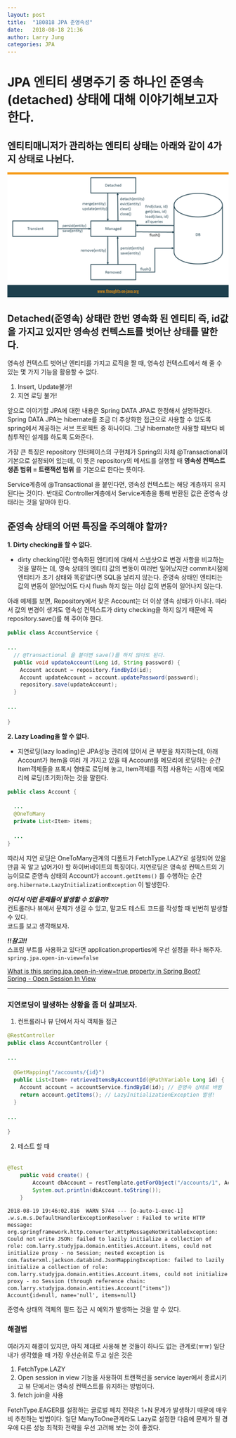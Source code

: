 ```yaml
---
layout: post
title:  "180818 JPA 준영속성"
date:   2018-08-18 21:36
author: Larry Jung
categories: JPA
---
```


# JPA 엔티티 생명주기 중 하나인 준영속(detached) 상태에 대해 이야기해보고자 한다.   

## 엔티티매니저가 관리하는 엔티티 상태는 아래와 같이 4가지 상태로 나뉜다.  
![1](/assets/img/180818_jpa_detached/1.png)  

## Detached(준영속) 상태란 한번 영속화 된 엔티티 즉, id값을 가지고 있지만 영속성 컨텍스트를 벗어난 상태를 말한다.  

영속성 컨텍스트 벗어난 엔티티를 가지고 로직을 짤 때, 영속성 컨텍스트에서 해 줄 수 있는 몇 가지 기능을 활용할 수 없다.  

1. Insert, Update불가!  
2. 지연 로딩 불가!  

앞으로 이야기할 JPA에 대한 내용은 Spring DATA JPA로 한정해서 설명하겠다.  
Spring DATA JPA는 hibernate를 조금 더 추상화한 접근으로 사용할 수 있도록 spring에서 제공하는 서브 프로젝트 중 하나이다. 그냥 hibernate만 사용할 때보다 비침투적인 설계를 하도록 도와준다.  

가장 큰 특징은 repository 인터페이스의 구현체가 Spring의 자체 @Transactional이 기본으로 설정되어 있는데, 이 뜻은 repository의 메서드를 실행할 때 **영속성 컨텍스트 생존 범위 = 트랜잭션 범위** 를 기본으로 한다는 뜻이다.    

Service계층에 @Transactional 을 붙인다면, 영속성 컨텍스트는 해당 계층까지 유지된다는 것이다. 반대로 Controller계층에서 Service계층을 통해 반환된 값은 준영속 상태라는 것을 알아야 한다.  

## 준영속 상태의 어떤 특징을 주의해야 할까?  

**1. Dirty checking을 할 수 없다.**  
- dirty checking이란 영속화된 엔티티에 대해서 스냅샷으로 변경 사항을 비교하는 것을 말하는 데, 영속 상태의 엔티티 값의 변동이 여러번 일어났지만 commit시점에 엔티티가 초기 상태와 똑같았다면 SQL을 날리지 않는다. 준영속 상태인 엔티티는 값의 변동이 일어났어도 다시 flush 하지 않는 이상 값의 변동이 일어나지 않는다.

아래 예제를 보면, Repository에서 찾은 Account는 더 이상 영속 상태가 아니다. 따라서 값의 변경이 생겨도 영속성 컨텍스트가 dirty checking을 하지 않기 때문에 꼭 repository.save()를 해 주어야 한다.

```java
public class AccountService {

...
  // @Transactional 을 붙이면 save()를 하지 않아도 된다.
  public void updateAccount(Long id, String password) {
    Account account = repository.findById(id);
    Account updateAccount = account.updatePassword(password);
    repository.save(updateAccount);
  }

...

}
```

**2. Lazy Loading을 할 수 없다.**  
- 지연로딩(lazy loading)은 JPA성능 관리에 있어서 큰 부분을 차지하는데, 아래 Account가 Item을 여러 개 가지고 있을 때 Account를 메모리에 로딩하는 순간 Item객체들을 프록시 형태로 로딩해 놓고, Item객체를 직접 사용하는 시점에 메모리에 로딩(초기화)하는 것을 말한다.

```java
public class Account {

  ...
  @OneToMany
  private List<Item> items;

  ...
}

```

따라서 지연 로딩은 OneToMany관계의 디폴트가 FetchType.LAZY로 설정되어 있을 만큼 꼭 알고 넘어가야 할 하이버네이트의 특징이다.
지연로딩은 영속성 컨텍스트의 기능이므로 준영속 상태의 Account가 `account.getItems()` 를 수행하는 순간
`org.hibernate.LazyInitializationException` 이 발생한다.  

***어디서 이런 문제들이 발생할 수 있을까?***  
컨트롤러나 뷰에서 문제가 생길 수 있고, 말고도 테스트 코드를 작성할 때 빈번히 발생할 수 있다.  
코드를 보고 생각해보자.  

***!!참고!!***  
스프링 부트를 사용하고 있다면 application.properties에 우선 설정을 하나 해주자.
`spring.jpa.open-in-view=false`  

[What is this spring.jpa.open-in-view=true property in Spring Boot?](https://stackoverflow.com/questions/30549489/what-is-this-spring-jpa-open-in-view-true-property-in-spring-boot)  
[Spring - Open Session In View](http://kingbbode.tistory.com/27)    

---

### 지연로딩이 발생하는 상황을 좀 더 살펴보자.  

1. 컨트롤러나 뷰 단에서 자식 객체들 접근  

```java
@RestController
public class AccountController {

...

  @GetMapping("/accounts/{id}")
  public List<Item> retrieveItemsByAccountId(@PathVariable Long id) {
    Account account = accountService.findById(id); // 준영속 상태로 바뀜
    return account.getItems(); // LazyInitializationException 발생!
  }

...

}

```  

2. 테스트 할 때  

```java

@Test
    public void create() {
        Account dbAccount = restTemplate.getForObject("/accounts/1", Account.class);
        System.out.println(dbAccount.toString());
    }
```

```
2018-08-19 19:46:02.816  WARN 5744 --- [o-auto-1-exec-1] .w.s.m.s.DefaultHandlerExceptionResolver : Failed to write HTTP message: org.springframework.http.converter.HttpMessageNotWritableException: Could not write JSON: failed to lazily initialize a collection of role: com.larry.studyjpa.domain.entities.Account.items, could not initialize proxy - no Session; nested exception is com.fasterxml.jackson.databind.JsonMappingException: failed to lazily initialize a collection of role: com.larry.studyjpa.domain.entities.Account.items, could not initialize proxy - no Session (through reference chain: com.larry.studyjpa.domain.entities.Account["items"])   
Account{id=null, name='null', items=null}
```

준영속 상태의 객체의 필드 접근 시 예외가 발생하는 것을 알 수 있다.  

### 해결법  
여러가지 해결이 있지만, 아직 제대로 사용해 본 것들이 하나도 없는 관계로(ㅠㅠ) 일단 내가 생각했을 때 가장 우선순위로 두고 싶은 것은
1. FetchType.LAZY  
2. Open session in view 기능을 사용하여 트랜잭션을 service layer에서 종료시키고 뷰 단에서는 영속성 컨텍스트를 유지하는 방법이다.  
3. fetch join을 사용  


FetchType.EAGER를 설정하는 글로벌 페치 전략은 1+N 문제가 발생하기 때문에 매우 비 추천하는 방법이다. 일단 ManyToOne관계라도 Lazy로 설정한 다음에 문제가 될 경우에 다른 성능 최적화 전략을 우선 고려해 보는 것이 좋겠다.  
